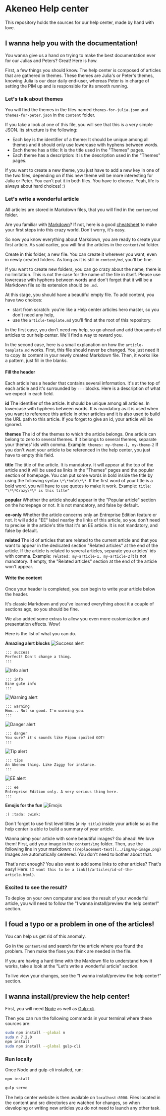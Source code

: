 # Akeneo Help center
This repository holds the sources for our help center, made by hand with love.

## I wanna help you with the documentation!

You wanna give us a hand on trying to make the best documentation ever for our Julias and Peters? Great! Here is how.

First, a few things you should know. The help center is composed of articles that are gathered in themes. These themes are Julia's or Peter's themes, knowing Julia is our dear daily end-user, whereas Peter is in charge of setting the PIM up and is responsible for its smooth running.

### Let's talk about themes
You will find the themes in the files named `themes-for-julia.json` and `themes-for-peter.json` in the `content` folder.

If you take a look at one of this file, you will see that this is a very simple JSON. Its structure is the following:
- Each key is the identifier of a theme: It should be unique among all themes and it should only use lowercase with hyphens between words.
- Each theme has a title: It is the title used in the "Themes" pages.
- Each theme has a description: It is the description used in the "Themes" pages.

If you want to create a new theme, you just have to add a new key in one of the two files, depending on if this new theme will be more interesting for Julia or Peter. You can't put it in both files. You have to choose. Yeah, life is always about hard choices! :)

### Let's write a wonderful article
All articles are stored in Markdown files, that you will find in the `content/md` folder.

Are you familiar with [Markdown](https://en.wikipedia.org/wiki/Markdown)? If not, here is a good [cheatsheet](https://github.com/adam-p/markdown-here/wiki/Markdown-Cheatsheet) to make your first steps into this crazy world. Don't worry, it's easy.

So now you know everything about Markdown, you are ready to create your first article. As said earlier, you will find the articles in the `content/md` folder.

Create in this folder, a new file. You can create it wherever you want, even in newly created folders. As long as it is still in  `content/md`, you'll be fine.

If you want to create new folders, you can go crazy about the name, there is no limitation. This is not the case for the name of the file in itself. Please use lowercase with hyphens between words and don't forget that it will be a Markdown file so its extension should be `.md`.

At this stage, you should have a beautiful empty file. To add content, you have two choices:
- start from scratch: you're like a Help center articles hero master, so you don't need any help,
- use the `article-template.md` you'll find at the root of this repository.

In the first case, you don't need my help, so go ahead and add thousands of articles to our help center. We'll find a way to reward you.

In the second case, here is a small explanation on how the `article-template.md` works. First, this file should never be changed. You just need it to copy its content in your newly created Markdown file. Then, it works like a pattern, just fill in the blanks.

#### Fill the header
Each article has a header that contains several information. It's at the top of each article and it's surrounded by `---` blocks.
Here is a description of what we expect in each field.

**id** 
The identifier of the article. 
It should be unique among all articles. 
In lowercase with hyphens between words. 
It is mandatory as it is used when you want to reference this article in other articles and it is also used to build the URL path to this article.
If you forget to give an id, your article will be ignored.

**themes**
The id of the themes to which the article belongs.
One article can belong to zero to several themes.
If it belongs to several themes, separate your themes' ids with comma. Example: `themes: my-theme-1, my-theme-2`
If you don't want your article to be referenced in the help center, you just have to empty this field.

**title**
The title of the article.
It is mandatory.
It will appear at the top of the article and it will be used as links in the "Themes" pages and the popular section of homepage.
You can put some words in bold inside the title by using the following syntax `\*\*bold\*\*`. If the first word of your title is a bold word, you will have to use quotes to make it work. Example: `title: "\*\*Crazy\*\* is this title"`

**popular**
Whether the article should appear in the "Popular article" section on the homepage or not.
It is not mandatory, and false by default.

**ee-only**
Whether the article concerns only an Entreprise Edition feature or not.
It will add a "EE" label nearby the links of this article, so you don't need to precise in the article's title that it's an EE article.
It is not mandatory, and false by default.

**related**
The id of articles that are related to the current article and that you want to appear in the dedicated section "Related articles" at the end of the article.
If the article is related to several articles, separate you articles' ids with comma. Example: `related: my-article-1, my-article-2`
It is not mandatory. If empty, the "Related articles" section at the end of the article won't appear.

#### Write the content
Once your header is completed, you can begin to write your article below the header.

It's classic Markdown and you've learned everything about it a couple of sections ago, so you should be fine.

We also added some extras to allow you even more customization and presentation effects. Wow!

Here is the list of what you can do.

**Amazing alert blocks**
![Success alert](readme-img/success-alert.png)
```
::: success
Perfect! Don't change a thing.
:::
```

![Info alert](readme-img/info-alert.png)
```
::: info
Eine gute info
:::
```

![Warning alert](readme-img/warning-alert.png)
```
::: warning
Hmm... Not so good. I'm warning you.
:::
```

![Danger alert](readme-img/danger-alert.png)
```
::: danger
You sure? it's sounds like Pipou spoiled GOT!
:::
```

![Tip alert](readme-img/tips-alert.png)
```
::: tips
An Akeneo thing. Like Ziggy for instance.
:::
```

![EE alert](readme-img/ee-alert.png)
```
::: ee
Entreprise Edition only. A very serious thing here.
:::
```

**Emojis for the fun**
![Emojis](readme-img/emojis.png)
```
:) :tada: :wink:
```

Don't forget to use first level titles (`# My title`) inside your article so as the help center is able to build a summary of your article.

Wanna pimp your article with some beautiful images? Go ahead! We love them! First, add your image in the `content/img` folder. Then, use the following line in your markdown: `![replacement-text](../img/my-image.png)`
Images are automatically centered. You don't need to bother about that.

That's not enough? You also want to add some links to other articles? That's easy! Here: `[I want this to be a link](/articles/id-of-the-article.html)`.


### Excited to see the result?
To deploy on your own computer and see the result of your wonderful article, you will need to follow the "I wanna install/preview the help center!" section.

## I foud a typo or a problem in one of the articles!

You can help us get rid of this anomaly. 

Go in the `content/md` and search for the article where you found the problem. Then make the fixes you think are needed in the file.

If you are having a hard time with the Mardown file to understand how it works, take a look at the "Let's write a wonderful article" section.

To live view your changes, see the "I wanna install/preview the help center!" section.

## I wanna install/preview the help center!

First, you will need [Node](https://nodejs.org/en/) as well as [Gulp-cli](https://github.com/gulpjs/gulp-cli).

Then you can run the following commands in your terminal where these sources are:
```bash
sudo npm install --global n
sudo n 7.2.0
npm install
sudo npm install --global gulp-cli
```

### Run locally
Once Node and gulp-cli installed, run:

```bash
npm install

gulp serve
```

The help center website is then available on `localhost:8000`.
Files located in the content and src directories are watched for changes, so when developing or writing new articles you do not need to launch any other task.
